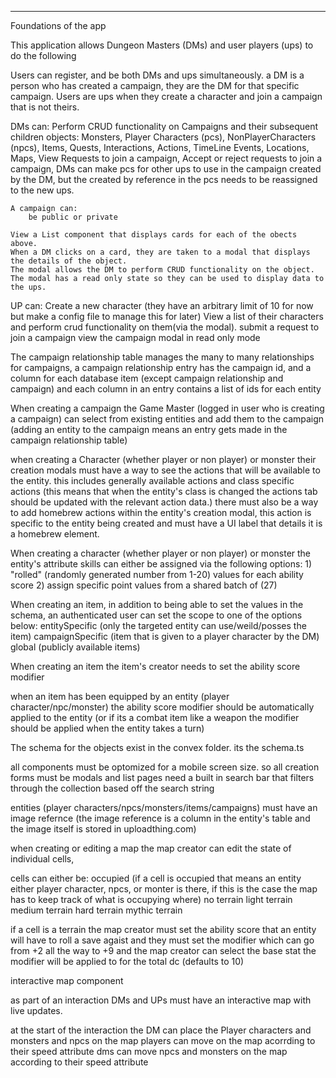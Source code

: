 -------
Foundations of the app

This application allows Dungeon Masters (DMs) and user players (ups) to do the following


Users can register, and be both DMs and ups simultaneously. 
a DM is a person who has created a campaign, they are the DM for that specific campaign.
Users are ups when they create a character and join a campaign that is not theirs. 

DMs can:
    Perform CRUD functionality on Campaigns and their subsequent children objects:
        Monsters, 
        Player Characters (pcs), 
        NonPlayerCharacters (npcs), 
        Items, 
        Quests, 
        Interactions,
        Actions,
        TimeLine Events,
        Locations,
        Maps,
    View Requests to join a campaign,
    Accept or reject requests to join a campaign, 
    DMs can make pcs for other ups to use in the campaign created by the DM, but the created by reference in the pcs needs to be reassigned to the new ups.   

    A campaign can:
        be public or private      

    View a List component that displays cards for each of the obects above.
    When a DM clicks on a card, they are taken to a modal that displays the details of the object.
    The modal allows the DM to perform CRUD functionality on the object.
    The modal has a read only state so they can be used to display data to the ups.

UP can:
    Create a new character (they have an arbitrary limit of 10 for now but make a config file to manage this for later)
    View a list of their characters and perform crud functionality on them(via the modal).
    submit a request to join a campaign
    view the campaign modal in read only mode

The campaign relationship table manages the many to many relationships for campaigns,
a campaign relationship entry has the campaign id, and a column for each database item (except campaign relationship and campaign) and each column in an entry contains a list of ids for each entity 

When creating a campaign the Game Master (logged in user who is creating a campaign)
    can select from existing entities and add them to the campaign (adding an entity to the campaign means an entry gets made in the campaign relationship table)

when creating a Character (whether player or non player) or monster their creation modals must have a way to see the actions that will be available to the entity. this includes generally available actions and class specific actions (this means that when the entity's class is changed the actions tab should be updated with the relevant action data.) there must also be a way to add homebrew actions within the entity's creation modal, this action is specific to the entity being created and must have a UI label that details it is a homebrew element.

When creating a character (whether player or non player) or monster the entity's attribute skills can either be assigned via the following options:
    1) "rolled" (randomly generated number from 1-20) values for each ability score
    2) assign specific point values from a shared batch of (27)

When creating an item, in addition to being able to set the values in the schema, an authenticated user can set the scope to one of the options below:
    entitySpecific (only the targeted entity can use/weild/posses the item)
    campaignSpecific (item that is given to a player character by the DM)
    global (publicly available items)

When creating an item the item's creator needs to set the ability score modifier

when an item has been equipped by an entity (player character/npc/monster) the ability score modifier should be automatically applied to the entity (or if its a combat item like a weapon the modifier should be applied when the entity takes a turn)





The schema for the objects exist in the convex folder. its the schema.ts


all components must be optomized for a mobile screen size. so all creation forms must be modals and list pages need a built in search bar that filters through the collection based off the search string

entities (player characters/npcs/monsters/items/campaigns) must have an image refernce (the image reference is a column in the entity's table and the image itself is stored in uploadthing.com)


when creating or editing a map the map creator can edit the state of individual cells,

cells can either be:
    occupied (if a cell is occupied that means an entity either player character, npcs, or monter is there, if this is the case the map has to keep track of what is occupying where)
    no terrain
    light terrain 
    medium terrain 
    hard terrain
    mythic terrain

if a cell is a terrain the map creator must set the ability score that an entity will have to roll a save agaist and they must set the modifier which can go from +2 all the way to +9 and the map creator can select the base stat the modifier will be applied to for the total dc (defaults to 10)


interactive map component

as part of an interaction DMs and UPs must have an interactive map with live updates.

at the start of the interaction the DM can place the Player characters and monsters and npcs on the map
players can move on the map acorrding to their speed attribute
dms can move npcs and monsters on the map according to their speed attribute